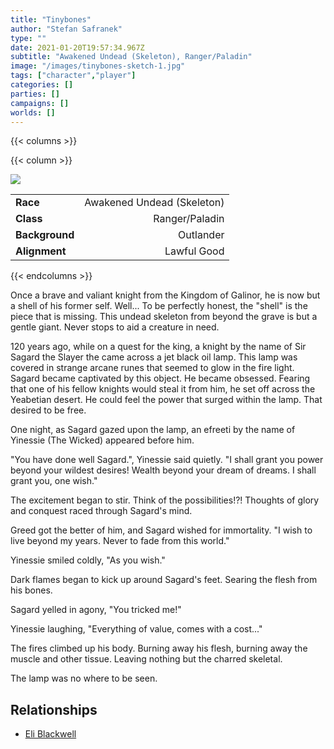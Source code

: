 ```yaml
---
title: "Tinybones"
author: "Stefan Safranek"
type: ""
date: 2021-01-20T19:57:34.967Z
subtitle: "Awakened Undead (Skeleton), Ranger/Paladin"
image: "/images/tinybones-sketch-1.jpg"
tags: ["character","player"]
categories: []
parties: []
campaigns: []
worlds: []
---
```


{{< columns >}}



{{< column >}}

<div class="description-table">

<img src="/images/tinybones-sketch-1.jpg" class="portrait">

|                   |                     |
| ----------------- | -------------------:|
| <b>Race</b>       | Awakened Undead (Skeleton)	          |
| <b>Class</b>      | Ranger/Paladin |
| <b>Background</b> | Outlander         |
| <b>Alignment</b>  | Lawful Good        |

</div>

{{< endcolumns >}}


Once a brave and valiant knight from the Kingdom of Galinor, he is now but a shell of his former self. Well... To be perfectly honest, the "shell" is the piece that is missing. This undead skeleton from beyond the grave is but a gentle giant. Never stops to aid a creature in need.

120 years ago, while on a quest for the king, a knight by the name of Sir Sagard the Slayer the came across a jet black oil lamp. This lamp was covered in strange arcane runes that seemed to glow in the fire light. Sagard became captivated by this object. He became obsessed. Fearing that one of his fellow knights would steal it from him, he set off across the Yeabetian desert. He could feel the power that surged within the lamp. That desired to be free.

One night, as Sagard gazed upon the lamp, an efreeti by the name of Yinessie (The Wicked) appeared before him.

"You have done well Sagard.", Yinessie said quietly. "I shall grant you power beyond your wildest desires! Wealth beyond your dream of dreams. I shall grant you, one wish."

The excitement began to stir. Think of the possibilities!?! Thoughts of glory and conquest raced through Sagard's mind.

Greed got the better of him, and Sagard wished for immortality. "I wish to live beyond my years. Never to fade from this world."

Yinessie smiled coldly, "As you wish."

Dark flames began to kick up around Sagard's feet. Searing the flesh from his bones.

Sagard yelled in agony, "You tricked me!"

Yinessie laughing, "Everything of value, comes with a cost..."

The fires climbed up his body. Burning away his flesh, burning away the muscle and other tissue. Leaving nothing but the charred skeletal.

The lamp was no where to be seen.




## Relationships

 - [Eli Blackwell](/characters/eli-blackwell)
